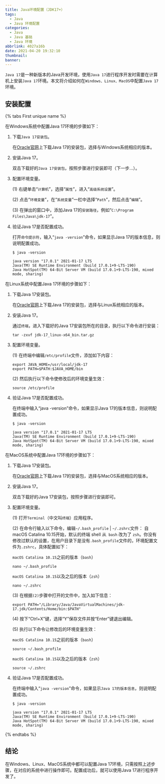 ```yaml
---
title: Java环境配置（JDK17+）
tags:
  - Java
  - Java 环境配置
categories:
  - Java
  - Java 基础
  - Java 环境
abbrlink: 4027a16b
date: 2021-04-20 19:32:10
thumbnail:
banner:
---
```


`Java 17`是一种新版本的Java开发环境，使用`Java 17`进行程序开发时需要在计算机上安装`Java 17`环境。本文将介绍如何在`Windows、Linux、MacOS`中配置`Java 17`环境。

## 安装配置

{% tabs First unique name %}
<!-- tab Windows -->

在Windows系统中配置Java 17环境的步骤如下：

1. 下载`Java 17安装包`。

   在[Oracle官网](https://www.oracle.com/java/technologies/javase/jdk17-archive-downloads.html)上下载Java 17的安装包，选择与Windows系统相应的版本。

2. 安装Java 17。

   双击下载好的`Java 17安装包`，按照步骤进行安装即可（下一步...）。

3. 配置环境变量。

   (1) 右键单击“`计算机`”，选择“`属性`”，进入“`高级系统设置`”。

   (2) 点击“`环境变量`”，在“`系统变量`”一栏中选择“`Path`”，然后点击“`编辑`”。

   (3) 在弹出的窗口中，添加Java 17的`安装路径`，例如“`C:\Program Files\Java\jdk-17`”。

4. 验证Java 17是否配置成功。

   打开<i class="fa-solid fa-rectangle-terminal"></i>`命令提示符`，输入“`java -version`”命令，如果显示Java 17的版本信息，则说明配置成功。

   ```shell
   $ java -version
   
   java version "17.0.1" 2021-01-17 LTS
   Java(TM) SE Runtime Environment (build 17.0.1+9-LTS-190)
   Java HotSpot(TM) 64-Bit Server VM (build 17.0.1+9-LTS-190, mixed mode, sharing)
   ```

<!-- endtab -->

<!-- tab Linux -->

在Linux系统中配置Java 17环境的步骤如下：



1. 下载Java 17安装包。

   在[Oracle官网](https://www.oracle.com/java/technologies/javase/jdk17-archive-downloads.html)上下载Java 17的安装包，选择与Linux系统相应的版本。

2. 安装Java 17。

   通过<i class="fa-solid fa-rectangle-terminal"></i>`终端`，进入下载好的Java 17安装包所在的目录，执行以下命令进行安装：

   ```shell
   tar -zxvf jdk-17_linux-x64_bin.tar.gz
   ```

3. 配置环境变量。

   (1) 在终端中编辑`/etc/profile`文件，添加如下内容：

   ```shell
   export JAVA_HOME=/usr/local/jdk-17
   export PATH=$PATH:$JAVA_HOME/bin
   ```

   (2) 然后执行以下命令使修改后的环境变量生效：

   ```shell
   source /etc/profile
   ```

4. 验证Java 17是否配置成功。

   在终端中输入“java -version”命令，如果显示Java 17的版本信息，则说明配置成功。

   ```shell
   $ java -version
   
   java version "17.0.1" 2021-01-17 LTS
   Java(TM) SE Runtime Environment (build 17.0.1+9-LTS-190)
   Java HotSpot(TM) 64-Bit Server VM (build 17.0.1+9-LTS-190, mixed mode, sharing)
   ```

<!-- endtab -->

<!-- tab Macos-->

在MacOS系统中配置Java 17环境的步骤如下：

1. 下载Java 17安装包。

   在[Oracle官网](https://www.oracle.com/java/technologies/javase/jdk17-archive-downloads.html)上下载Java 17的安装包，选择与MacOS系统相应的版本。

2. 安装Java 17。

   双击下载好的Java 17安装包，按照步骤进行安装即可。

3. 配置环境变量。

   (1) 打开<i class="fa-solid fa-rectangle-terminal"></i>`Terminal`（中文叫`终端`）应用程序。

   (2) 在命令行输入以下命令，编辑`~/.bash_profile` | `~/.zshrc`文件：
   <i class="fa-solid fa-triangle-exclamation" style="color: #ffcf24;"></i> 自 macOS Catalina 10.15开始，默认的终端 shell 从` bash` 改为了 `zsh`。你没有修改过默认的设置，在用户目录下是没有`.bash_profile`文件的，环境配置文件为`.zshrc`，具体配置如下：

   `macOS Catalina 10.15`之前的版本（`bash`）

     ```shell
     nano ~/.bash_profile
     ```

   `macOS Catalina 10.15`以及之后的版本（`zsh`）

     ```shell
     nano ~/.zshrc
     ```

   (3) 在根据`(2)`步骤中打开的文件中，加入如下信息：

   ```shell
   export PATH="/Library/Java/JavaVirtualMachines/jdk-17.jdk/Contents/Home/bin:$PATH"
   ```

   (4) 按下“Ctrl+X”键，选择“Y”保存文件并按“Enter”键退出编辑。

   (5) 执行以下命令让修改后的环境变量生效：

   `macOS Catalina 10.15`之前的版本（`bash`）

   ```shell
   source ~/.bash_profile
   ```

   `macOS Catalina 10.15`以及之后的版本（`zsh`）

   ```shell
   source ~/.zshrc
   ```

4. 验证Java 17是否配置成功。

   在终端中输入“`java -version`”命令，如果显示`Java 17的版本信息`，则说明配置成功。

   ```shell
   $ java -version
   
   java version "17.0.1" 2021-01-17 LTS
   Java(TM) SE Runtime Environment (build 17.0.1+9-LTS-190)
   Java HotSpot(TM) 64-Bit Server VM (build 17.0.1+9-LTS-190, mixed mode, sharing)
   ```
   

<!-- endtab -->
{% endtabs %}

## 结论

在Windows、Linux、MacOS系统中都可以配置Java 17环境，只需按照上述步骤，在对应的系统中进行操作即可。配置成功后，就可以使用Java 17进行程序开发了。
